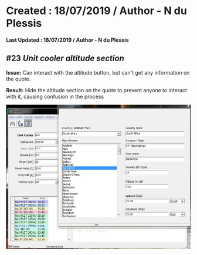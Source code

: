 # Created : 18/07/2019 / Author - N du Plessis
#### Last Updated : 18/07/2019 / Author - N du Plessis

##  #23 **_Unit cooler altitude section_**

**Issue:** Can interact with the altitude button, but can't get any information on the quote.

**Result:** Hide the altitude section on the quote to prevent anyone to interact with it, causing confusion in the process 

![alt text](EvapAlt.JPG "Altitude button selected")
